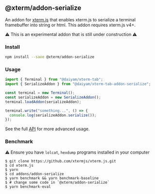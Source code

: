 ## @xterm/addon-serialize

An addon for [xterm.js](https://github.com/xtermjs/xterm.js) that enables xterm.js to serialize a terminal framebuffer into string or html. This addon requires xterm.js v4+.

⚠️ This is an experimental addon that is still under construction ⚠️

### Install

```bash
npm install --save @xterm/addon-serialize
```

### Usage

```ts
import { Terminal } from "@daiyam/xterm-tab";
import { SerializeAddon } from "@daiyam/xterm-tab-addon-serialize";

const terminal = new Terminal();
const serializeAddon = new SerializeAddon();
terminal.loadAddon(serializeAddon);

terminal.write("something...", () => {
  console.log(serializeAddon.serialize());
});
```

See the full [API](https://github.com/xtermjs/xterm.js/blob/master/addons/addon-serialize/typings/addon-serialize.d.ts) for more advanced usage.

### Benchmark

⚠️ Ensure you have `lolcat`, `hexdump` programs installed in your computer

```shell
$ git clone https://github.com/xtermjs/xterm.js.git
$ cd xterm.js
$ yarn
$ cd addons/addon-serialize
$ yarn benchmark && yarn benchmark-baseline
$ # change some code in `@xterm/addon-serialize`
$ yarn benchmark-eval
```
